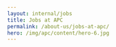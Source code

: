 ```yaml
---
layout: internal/jobs
title: Jobs at APC
permalink: /about-us/jobs-at-apc/
hero: /img/apc/content/hero-6.jpg
---
```


<!--- This child document initializes the page in Jekyll. -->